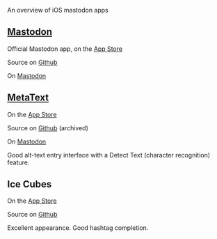 An overview of iOS mastodon apps

## [Mastodon](https://joinmastodon.org/apps)

Official Mastodon app, on the [App Store](https://apps.apple.com/us/app/mastodon-for-iphone/id1571998974)

Source on [Github](https://github.com/mastodon/mastodon-ios)

On [Mastodon](https://mastodon.social/@Mastodon)

## [MetaText](https://metabolist.org/)

On the [App Store](https://apps.apple.com/us/app/metatext/id1523996615)

Source on [Github](https://github.com/metabolist/metatext) (archived)

On [Mastodon](https://mastodon.social/@metabolist)

Good alt-text entry interface with a Detect Text (character recognition) feature.

## Ice Cubes

On the [App Store](https://apps.apple.com/us/app/ice-cubes-for-mastodon/id6444915884)

Source on [Github](https://github.com/Dimillian/IceCubesApp)

Excellent appearance. Good hashtag completion.


